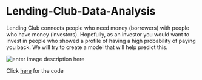 # Lending-Club-Data-Analysis
Lending Club connects people who need money (borrowers) with people who have money (investors). Hopefully, as an investor you would want to invest in people who showed a profile of having a high probability of paying you back. We will try to create a model that will help predict this.


![enter image description here](https://miro.medium.com/max/640/1*UC0sy0bENl-DLPy3jmXNag.jpeg)

Click [here](https://github.com/PrajwalRLJagtap/Lending-Club-Data-Analysis/blob/main/03_Lending_Club_Data_Analysis.ipynb) for the code 

